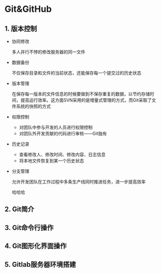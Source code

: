 # Git&GitHub

## 1. 版本控制

+ 协同修改

  多人并行不悖的修改服务器的同一文件

+ 数据备份

  不仅保存目录和文件的当前状态，还能保存每一个提交过的历史状态

+ 版本管理

  在保存每一版本的文件信息的时候要做到不保存重复的数据，以节约存储时间，提高运行效率。这方面SVN采用的是增量式管理的方式，而Git采取了文件系统的快照的方式

+ 权限控制

  + 对团队中参与开发的人员进行权限控制
  + 对团队外开发贡献的代码进行审核——Git独有

+ 历史记录

  + 查看修改人、修改时间、修改内容、日志信息
  + 将本地文件恢复到某一个历史状态

+ 分支管理

  允许开发团队在工作过程中多条生产线同时推进任务，进一步提高效率

  哈哈哈
  
  

## 2. Git简介

## 3. Git命令行操作

## 4. Git图形化界面操作

## 5. Gitlab服务器环境搭建